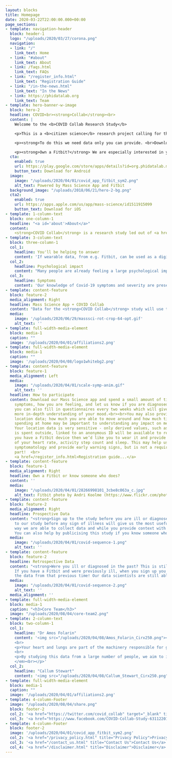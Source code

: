 ```yaml
---
layout: blocks
title: Homepage
date: 2020-03-22T22:00:00.000+00:00
page_sections:
- template: navigation-header
  block: header-1
  logo: "/uploads/2020/03/27/corona.png"
  navigation:
  - link: "/"
    link_text: Home
  - link: "#about"
    link_text: About
  - link: /faqs.html
    link_text: FAQs
  - link: "/register_info.html"
    link_text: "Registration Guide"
  - link: "/in-the-news.html"
    link_text: "In the News"
  - link: https://phidatalab.org
    link_text: Team
- template: hero-banner-w-image
  block: hero-2
  headline: COVID<br><strong>Collab</strong><br>
  content: |
    Welcome to the <b>COVID Collab Research Study</b>

    <p>This is a <b>citizen science</b> research project calling for the donation of data from you to help study the physical and mental health effects of Covid-19.</p>

    <p><strong>To do this we need data only you can provide. <br>Download the Mass Science App to find out how to get involved.</strong></p>

    <p><strong>Own a Fitbit?</strong> We are especially interested in you joining our study.
  cta:
    enabled: true
    url: https://play.google.com/store/apps/details?id=org.phidatalab.masssci
    button_text: Download for Android
  image:
    image: "/uploads/2020/04/01/covid_app_fitbit_sym2.png"
    alt_text: Powered by Mass Science App and Fitbit
  background_image: "/uploads/2018/06/21/hero-2-bg.png"
  cta2:
    enabled: true
    url: https://apps.apple.com/us/app/mass-science/id1511915099
    button_text: Download for iOS
- template: 1-column-text
  block: one-column-1
  headline: "<a id='about'>About</a>"
  content:
    <strong>COVID Collab</strong> is a research study led out of <a href="https://www.kcl.ac.uk/ioppn">King's College London</a> (<a href="https://phidatalab.org">PHIDatalab</a>) investigating the ongoing COVID-19 outbreak - both the disease itself and the impact measures to control it are having on our lives. A key feature of this study is the use of wearable data which will be used to investigate changes in measurements such as heart rate during infection with coronavirus.
- template: 3-column-text
  block: three-column-1
  col_1:
    headline: You'll be helping to answer
    content: 'If wearable data, from e.g. Fitbit, can be used as a digital test to identify COVID-19 cases.<br><br> How contagious the virus is and how different social distancing measures affect the transmission rate.'
  col_2:
    headline: Psychological impact
    content: "Many people are already feeling a large psychological impact from the outbreak and the measures being required to contain it. We would like to understand to what extent it is affecting people's mood and causing stress."
  col_3:
    headline: Symptoms
    content: 'Our knowledge of Covid-19 symptoms and severity are presently limited. Your data will help us test our theories and about what symptoms are important. Are there any early predictors of infection and how reliable are these?'
- template: content-feature
  block: feature-2
  media_alignment: Right
  headline: Mass Science App + COVID Collab
  content: "Data for the <strong>COVID Collab</strong> study will use the <strong>Mass Science</strong> app developed here at King's College London for data collection."
  media:
    image: '/uploads/2020/06/29/masssci-rot-crop-64-opt.gif'
    alt_text: ''
- template: full-width-media-element
  block: media-1
  caption: ""
  image: '/uploads/2020/04/01/affiliations2.png'
- template: full-width-media-element
  block: media-1
  caption: ""
  image: '/uploads/2020/04/08/logo1whitebg2.png'
- template: content-feature
  block: feature-1
  media_alignment: Left
  media:
    image: "/uploads/2020/04/01/scale-symp-anim.gif"
    alt_text: ''
  headline: How to participate
  content: Download our Mass Science app and spend a small amount of time reporting your current
    symptoms, how you are feeling, and let us know if you are diagnosed.<br><br>Optionally,
    you can also fill in questionnaires every two weeks which will give us a much
    more in-depth understanding of your mood.<br><br>You may also provide us with
    location data; how much you are able to move around and how much time you are
    spending at home may be important to understanding any impact on mental health.
    Your location data is very sensitive - only derived values, such as how much time
    is spent outside, linked to an anonymous ID will be available to researchers.<br><br>If
    you have a Fitbit device then we’d like you to wear it and provide us with a feed
    of your heart rate, activity step count and sleep. This may help us understand
    symptomatology and provide early warning signs, but is not a requirement for taking
    part!  <br>
    <a href=/register_info.html>Registration guide...</a>
- template: content-feature
  block: feature-1
  media_alignment: Right
  headline: Own a Fitbit or know someone who does?
  content: ''
  media:
    image: "/uploads/2020/04/01/28266998101_3cbe8c063a_c.jpg"
    alt_text: Fitbit photo by Andri Koolme (https://www.flickr.com/photos/andrikoolme/)
- template: content-feature
  block: feature-2
  media_alignment: Right
  headline: Prospective Data
  content: "<strong>Sign up to the study before you are ill or diagnosed with Covid-19. </strong> Signing up
    to our study before any sign of illness will give us the most useful data. In this
    way we are able to collect data and while you provide context with your questionnaire answers. This information labelling of the data is very important to our analysis.
    You can also help by publicising this study if you know someone who might be interested in participating.<br>"
  media:
    image: "/uploads/2020/04/01/covid-sequence-1.png"
    alt_text: ''
- template: content-feature
  block: feature-2
  headline: Retrospective Data
  content: "<strong>Were you ill or diagnosed in the past? This is still useful!</strong>
    If you have a Fitbit and were previously ill, when you sign up you can still donate
    the data from that previous time! Our data scientists are still able to study this data.<br>"
  media:
    image: "/uploads/2020/04/01/covid-sequence-2.png"
    alt_text: ''
  media_alignment: ''
- template: full-width-media-element
  block: media-1
  caption: "<h3>Core Team</h3>"
  image: "/uploads/2020/08/04/core-team2.png"
- template: 2-column-text
  block: two-column-1
  col_1:
    headline: "Dr Amos Folarin"
    content: '<img src="/uploads/2020/04/08/Amos_Folarin_Cirx250.png"><br><em><p>“I’m interested in how we can use digital signals from wearable devices and smartphones to track respiratory disease (such as Covid-19) in the population. We are keen to test the viability of identifying signals of respiratory illness and the pre-symptomatic stages of illness.</p>
    <br>
    <p>Your heart and lungs are part of the machinery responsible for getting oxygen around your body and eliminating CO2, an activity such as taking a walk, will result in your lungs and heart having to work at your healthy baseline level; however, when you have a respiratory infection your lungs don’t work as well, and consequently, for the same level of activity, your heart will have to work harder. By having a record of your baseline heart rates for given activity levels when healthy, and your heart rates for the equivalent activity levels when ill, we are looking for a difference in the activity-to-heart rate ratios. Fortunately, this data is exactly what a wearable device like Fitbit provides.</p>
    <br>
    <p>By studying this data from a large number of people, we aim to identify differences that are indicative of, or forcast illness. Once widespread testing for Covid-19 comes into place, we will be attempting to differentiate the signal of Covid-19 from other respiratory infections like colds and flu.”
    </em><br></p>'
  col_2:
    headline: "Callum Stewart"
    content: '<img src="/uploads/2020/04/08/Callum_Stewart_Cirx250.png"><br><em><p>“Both the Covid-19 outbreak itself and the social measures required to contain the spread are unprecedented in our lives. I’m interested in what impact it is having on our psychological well-being, what we can do to limit any negative impacts and who might be most at risk of them. For example, we know that regular exercise and being in nature can reduce stress, anxiety, and depression. Now that there are limits on our freedom to go outside, is the permission to exercise once per day afforded to people in some countries used, useful, adequate or inessential? How long are people able to socially isolate before any ill effects emerge?”</em><br></p>'
- template: full-width-media-element
  block: media-1
  caption: ""
  image: '/uploads/2020/04/01/affiliations2.png'
- template: 4-column-Footer
  image: "/uploads/2020/08/04/share.png"
  block: footer-2
  col_2: '<a href="https://twitter.com/covid_collab" target="_blank" title="Share on Twitter"><img src="/uploads/2020/08/04/twitter.png"></a>'
  col_3: '<a href="https://www.facebook.com/COVID-Collab-Study-631122017519709" target="_blank" title="Share on Facebook"><img src="/uploads/2020/08/04/facebook.png"></a>'
- template: 4-column-Footer
  block: footer-2
  image: '/uploads/2020/04/01/covid_app_fitbit_sym2.png'
  col_2: '<a href="/privacy_policy.html" title="Privacy Policy">Privacy Policy</a>'
  col_3: '<a href="/contact_us.html" title="Contact Us">Contact Us</a>'
  col_4: '<a href="/disclaimer.html" title="Disclaimer">Disclaimer</a>'
---
```

